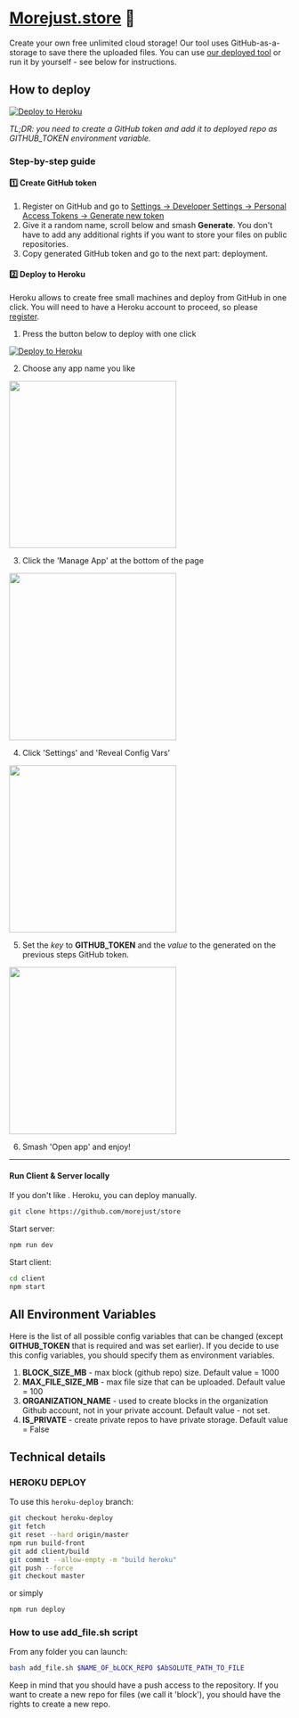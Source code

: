 # [Morejust.store](https://morejust.store) :briefcase:
Create your own free unlimited cloud storage! Our tool uses GitHub-as-a-storage to save there the uploaded files. You can use [our deployed tool](https://morejust.store) or run it by yourself - see below for instructions.

## How to deploy

[![Deploy to Heroku](https://www.herokucdn.com/deploy/button.svg)](https://heroku.com/deploy?template=https://github.com/morejust/store/tree/heroku-deploy)

*TL;DR: you need to create a GitHub token and add it to deployed repo as GITHUB_TOKEN environment variable.* 


### Step-by-step guide

#### :one: Create GitHub token
1. Register on GitHub and go to [Settings -> Developer Settings -> Personal Access Tokens -> Generate new token](https://github.com/settings/tokens/new)
2. Give it a random name, scroll below and smash **Generate**. You don't have to add any additional rights if you want to store your files on public repositories.
3. Copy generated GitHub token and go to the next part: deployment.

#### :two: Deploy to Heroku

Heroku allows to create free small machines and deploy from GitHub in one click. You will need to have a Heroku account to proceed, so please [register](https://signup.heroku.com/login).

1. Press the button below to deploy with one click

[![Deploy to Heroku](https://www.herokucdn.com/deploy/button.svg)](https://heroku.com/deploy?template=https://github.com/morejust/store/tree/heroku-deploy)

2. Choose any app name you like
<img src="https://raw.githubusercontent.com/morejust/b1/42a511ba90df5a626ea96e6cf6c57110/Create-heroku.png" height="300">

3. Click the 'Manage App' at the bottom of the page
<img src="https://raw.githubusercontent.com/morejust/b1/7790f98de2a92ee21760a1a6d12c7245/Screenshot 2018-12-26 at 01.41.08.png" height="300">

4. Click 'Settings' and 'Reveal Config Vars'
<img src="https://raw.githubusercontent.com/morejust/b1/b356163d4f0641d78f5774ff7a690481/Screenshot 2018-12-26 at 01.45.17.png" height="300">

5. Set the *key* to **GITHUB_TOKEN** and the *value* to the generated on the previous steps GitHub token.

<img src="https://raw.githubusercontent.com/morejust/b1/c6452fd43adee07505a006a5c4b3bfcb/Screenshot%202018-12-26%20at%2002.20.27.png" height="300">

6. Smash 'Open app' and enjoy!

---

#### Run Client & Server locally

If you don't like . Heroku, you can deploy manually. 

``` bash
git clone https://github.com/morejust/store
```

Start server:
``` bash
npm run dev
```

Start client:
``` bash
cd client
npm start
```

## All Environment Variables

Here is the list of all possible config variables that can be changed (except **GITHUB_TOKEN** that is required and was set earlier). If you decide to use this config variables, you should specify them as environment variables.

1. **BLOCK_SIZE_MB** - max block (github repo) size. Default value = 1000
2. **MAX_FILE_SIZE_MB** - max file size that can be uploaded. Default value = 100
3. **ORGANIZATION_NAME** - used to create blocks in the organization Github account, not in your private account. Default value - not set.
4. **IS_PRIVATE** - create private repos to have private storage. Default value = False

## Technical details

### HEROKU DEPLOY

To use this `heroku-deploy` branch:

```bash
git checkout heroku-deploy
git fetch
git reset --hard origin/master
npm run build-front
git add client/build
git commit --allow-empty -m "build heroku"
git push --force
git checkout master
```

or simply

```bash
npm run deploy
```

### How to use add_file.sh script

From any folder you can launch:

``` bash
bash add_file.sh $NAME_OF_bLOCK_REPO $AbSOLUTE_PATH_TO_FILE
```

Keep in mind that you should have a push access to the repository. If you want to create a new repo for files (we call it 'block'), you should have the rights to create a new repo.
